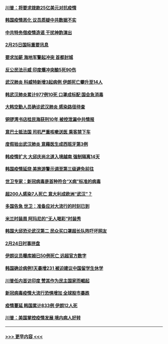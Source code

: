 #### [川普：将要求拨款25亿美元对抗疫情](../pages/prog202/a102785490.md?t=02260102) 
#### [韩国疫情恶化 议员质疑中共数据不实](../pages/prog202/a102785460.md?t=02260102) 
#### [中共特务借疫情造谣 干扰神韵演出](../pages/prog202/a102785446.md?t=02260102) 
#### [2月25日国际重要讯息](../pages/prog202/a102785315.md?t=02260102) 
#### [要求加薪 海地军警起冲突 首都封城](../pages/prog202/a102785256.md?t=02260102) 
#### [反公民法示威 印度爆冲突酿5死90伤](../pages/prog202/a102785244.md?t=02260102) 
#### [武汉肺炎 科威特新增3起病例 伊朗死亡攀升至14人](../pages/prog202/a102785229.md?t=02260102) 
#### [韩武汉肺炎累计977例10死 口罩成标配 国会急消毒](../pages/prog202/a102784917.md?t=02260102) 
#### [大韩空勤人员确诊武汉肺炎 感染路径待查](../pages/prog202/a102785145.md?t=02260102) 
#### [铜锣湾书店桂民海获刑10年 被控泄漏中共情报](../pages/prog202/a102785088.md?t=02260102) 
#### [意巴士抵法国 司机严重咳嗽送医 乘客禁下车](../pages/prog202/a102785016.md?t=02260102) 
#### [度假验出武汉肺炎 意藉医生成西班牙第3例](../pages/prog202/a102785005.md?t=02260102) 
#### [韩疫情扩大 大邱庆尚北道入境越南 强制隔离14天](../pages/prog202/a102784992.md?t=02260102) 
#### [韩国疫情延烧 美旅游警示调至第三级避免前往](../pages/prog202/a102784949.md?t=02260102) 
#### [世卫专家：新冠病毒是首种符合“X病”标准的病毒](../pages/prog202/a102784702.md?t=02260102) 
#### [超200人感染7人死亡 意大利成欧洲“武汉”？](../pages/prog202/a102784822.md?t=02260102) 
#### [多国告急 世卫：准备应对大流行的时刻已到](../pages/prog202/a102784810.md?t=02260102) 
#### [米兰时装周 阿玛尼的“无人喝彩”时装秀](../pages/prog202/a102784750.md?t=02260102) 
#### [韩国大邱恐沦武汉第二 民众买口罩超长队阵吓坏网友](../pages/prog202/a102784714.md?t=02260102) 
#### [2月24日时事拼盘](../pages/prog202/a102784745.md?t=02260102) 
#### [伊朗议员曝库姆已50例死亡 远超官方数字](../pages/prog202/a102784656.md?t=02260102) 
#### [韩国确诊病例1天暴增231 被迫建议中国留学生休学](../pages/prog202/a102784629.md?t=02260102) 
#### [川普任内首访印度 赞其作为民主国家而崛起](../pages/prog202/a102784631.md?t=02260102) 
#### [新冠病毒疫情大流行恐惧增加 全球股市暴跌](../pages/prog202/a102784603.md?t=02260102) 
#### [疫情蔓延 韩国累计833例 伊朗12人死](../pages/prog202/a102784616.md?t=02260102) 
#### [川普：美国掌控疫情发展 境内病人好转](../pages/prog202/a102784609.md?t=02260102) 

----
#### [ >>> 更早内容 <<< ](../indexes/prog202-earlier.md)
